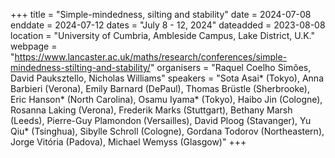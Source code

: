 +++
title = "Simple-mindedness, silting and stability"
date = 2024-07-08
enddate = 2024-07-12
dates = "July 8 - 12, 2024"
dateadded = 2023-08-08
location = "University of Cumbria, Ambleside Campus, Lake District, U.K."
webpage = "https://www.lancaster.ac.uk/maths/research/conferences/simple-mindedness-stilting-and-stability/"
organisers = "Raquel Coelho Simões, David Pauksztello, Nicholas Williams"
speakers = "Sota Asai* (Tokyo), Anna Barbieri (Verona), Emily Barnard (DePaul), Thomas Brüstle (Sherbrooke), Eric Hanson* (North Carolina), Osamu Iyama* (Tokyo), Haibo Jin (Cologne), Rosanna Laking (Verona), Frederik Marks (Stuttgart), Bethany Marsh (Leeds), Pierre-Guy Plamondon (Versailles), David Ploog (Stavanger), Yu Qiu* (Tsinghua), Sibylle Schroll (Cologne), Gordana Todorov (Northeastern), Jorge Vitória (Padova), Michael Wemyss (Glasgow)"
+++
